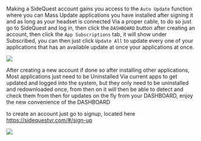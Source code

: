 Making a SideQuest account gains you access to the `Auto Update` function where you can Mass Update applications you have installed after signing it and as long as your headset is connected Via a proper cable, to do so just go to SideQuest and log in, then click the `DASHBOARD` button after creating an account, then click the `App Subscriptions` tab, it will show under Subscribed, you can then just click `Update All` to update every one of your applications that has an available update at once your applications at once.

![](https://cdn.discordapp.com/attachments/608376262347587595/615108184599822356/Screenshot_55.png)

After creating a new account if done so after installing other applications, Most applications just need to be Uninstalled Via current apps to get updated and logged into the system, but they only  need to be uninstalled and redownloaded once,  from then on it will then be able to detect and check them from then for updates on the fly from your DASHBOARD, enjoy the new convenience of the DASHBOARD

to create an account just go to signup, located here
https://sidequestvr.com/#/sign-up

![](https://cdn.discordapp.com/attachments/590517701982814210/605180597186330625/Screenshot_989.png)